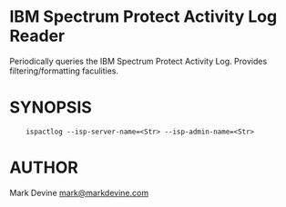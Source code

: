 IBM Spectrum Protect Activity Log Reader
========================================
Periodically queries the IBM Spectrum Protect Activity Log. Provides filtering/formatting faculities.


SYNOPSIS
========
```
    ispactlog --isp-server-name=<Str> --isp-admin-name=<Str>
```

AUTHOR
======
Mark Devine <mark@markdevine.com>
